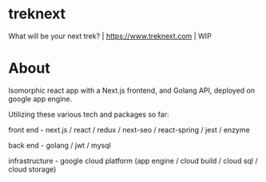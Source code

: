 # treknext

What will be your next trek? | https://www.treknext.com | WIP

# About

Isomorphic react app with a Next.js frontend, and Golang API, deployed on google app engine.

Utilizing these various tech and packages so far:

front end - next.js / react / redux / next-seo / react-spring / jest / enzyme

back end - golang / jwt / mysql

infrastructure - google cloud platform (app engine / cloud build / cloud sql / cloud storage)
